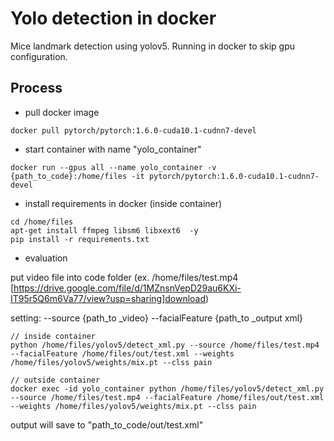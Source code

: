 # Yolo detection in docker

Mice landmark detection using yolov5. Running in docker to skip gpu configuration.

## Process

* pull docker image

```Shell
docker pull pytorch/pytorch:1.6.0-cuda10.1-cudnn7-devel
```

* start container with name "yolo_container"

```shell
docker run --gpus all --name yolo_container -v {path_to_code}:/home/files -it pytorch/pytorch:1.6.0-cuda10.1-cudnn7-devel
```

* install requirements in docker (inside container)

```shell
cd /home/files
apt-get install ffmpeg libsm6 libxext6  -y
pip install -r requirements.txt
```

* evaluation

put video file into code folder (ex. /home/files/test.mp4 [https://drive.google.com/file/d/1MZnsnVepD29au6KXi-IT95r5Q6m6Va77/view?usp=sharing]download)

setting: --source {path_to _video} --facialFeature {path_to _output xml}

```shell
// inside container
python /home/files/yolov5/detect_xml.py --source /home/files/test.mp4 --facialFeature /home/files/out/test.xml --weights /home/files/yolov5/weights/mix.pt --clss pain

// outside container
docker exec -id yolo_container python /home/files/yolov5/detect_xml.py --source /home/files/test.mp4 --facialFeature /home/files/out/test.xml --weights /home/files/yolov5/weights/mix.pt --clss pain
```

output will save to  "path_to_code/out/test.xml"
